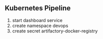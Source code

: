 ## Kubernetes Pipeline

1. start dashboard service 
2. create namespace devops
3. create secret artifactory-docker-registry